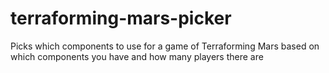 # terraforming-mars-picker
Picks which components to use for a game of Terraforming Mars based on which components you have and how many players there are
